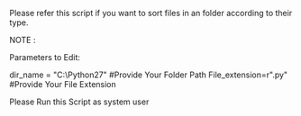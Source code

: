 Please refer this script if you want to sort files in an folder according to their type.

NOTE :

Parameters to Edit:

dir_name = "C:\Python27"   #Provide Your Folder Path
File_extension=r".py"         #Provide Your File Extension

Please Run this Script as system user